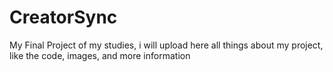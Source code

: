 # CreatorSync
My Final Project of my studies, i will upload here all things about my project, like the code, images, and more information
